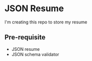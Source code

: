 # JSON Resume
I'm creating this repo to store my resume

## Pre-requisite
- JSON resume
- JSON schema validator